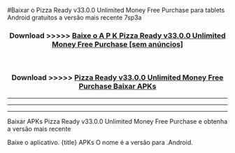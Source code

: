 #Baixar o Pizza Ready v33.0.0 Unlimited Money Free Purchase   para tablets Android gratuitos a versão mais recente 7sp3a


<div align="center">
<h3>Download >>>>> <a href="https://pt-web.web.app/?pt= Pizza Ready v33.0.0 Unlimited Money Free Purchase ">Baixe o A P K Pizza Ready v33.0.0 Unlimited Money Free Purchase  [sem anúncios]</a></h3><br>

<h3>Download >>>>> <a href="https://pt-web.web.app/?pt= Pizza Ready v33.0.0 Unlimited Money Free Purchase ">Pizza Ready v33.0.0 Unlimited Money Free Purchase  Baixar APKs</a></h3>
</div>

----------------------------------------------------------

----------------------------------------------------------

----------------------------------------------------------

Baixar APKs Pizza Ready v33.0.0 Unlimited Money Free Purchase  e obtenha a versão mais recente

Baixe o aplicativo. {title} APKs O nome é a versão para .Android.


